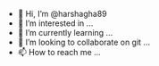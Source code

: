- 👋 Hi, I’m @harshagha89
- 👀 I’m interested in ...
- 🌱 I’m currently learning ...
- 💞️ I’m looking to collaborate on git ...
- 📫 How to reach me ...

<!---
harshagha89/harshagha89 is a ✨ special ✨ repository because its `README.md` (this file) appears on your GitHub profile.
You can click the Preview link to take a look at your changes.
--->
